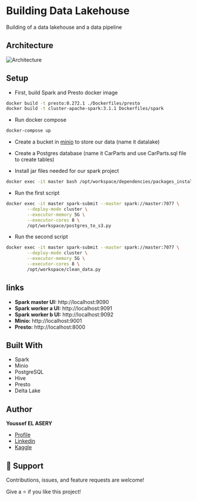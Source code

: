 ﻿# Building Data Lakehouse

Building of a data lakehouse and a data pipeline

## Architecture

![Architecture](/images/1.png "Architecture")


## Setup
- First, build Spark and Presto docker image
```bash
docker build -t presto:0.272.1 ./Dockerfiles/presto
docker build -t cluster-apache-spark:3.1.1 Dockerfiles/spark
```
- Run docker compose
```bash
docker-compose up
```

- Create a bucket in [minio](http://localhost:9001) to store our data (name it datalake)

- Create a Postgres database (name it CarParts and use CarParts.sql file to create tables)
- Install jar files needed for our spark project
```bash
docker exec -it master bash /opt/workspace/dependencies/packages_installer.sh 
```
- Run the first script
```bash
docker exec -it master spark-submit --master spark://master:7077 \
        --deploy-mode cluster \
        --executor-memory 5G \
        --executor-cores 8 \
        /opt/workspace/postgres_to_s3.py
```

- Run the second script
```bash
docker exec -it master spark-submit --master spark://master:7077 \
        --deploy-mode cluster \
        --executor-memory 5G \
        --executor-cores 8 \
        /opt/workspace/clean_data.py
```
## links
- **Spark master UI:**    http://localhost:9090
- **Spark worker a UI:**  http://localhost:9091
- **Spark worker b UI:**  http://localhost:9092
- **Minio:**  http://localhost:9001
- **Presto:** http://localhost:8000

## Built With

- Spark
- Minio
- PostgreSQL
- Hive
- Presto
- Delta Lake


## Author

**Youssef EL ASERY**

- [Profile](https://github.com/ysfesr "Youssef ELASERY")
- [Linkedin](https://www.linkedin.com/in/youssef-elasery/ "Welcome")
- [Kaggle](https://www.kaggle.com/youssefelasery "Welcome")


## 🤝 Support

Contributions, issues, and feature requests are welcome!

Give a ⭐️ if you like this project!
